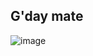 ## G'day mate

![image](https://gifdb.com/images/high/dr-dre-lowrider-car-b8tjwhvtrfgryd5c.gif)
<!--
**WestCoastLowrider/WestCoastLowrider** is a ✨ _special_ ✨ repository because its `README.md` (this file) appears on your GitHub profile.

Here are some ideas to get you started:

- 🔭 I’m currently working on ...
- 🌱 I’m currently learning ...
- 👯 I’m looking to collaborate on ...
- 🤔 I’m looking for help with ...
- 💬 Ask me about ...
- 📫 How to reach me: ...
- 😄 Pronouns: ...
- ⚡ Fun fact: ...
-->
